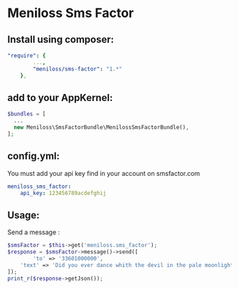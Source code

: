 # Meniloss Sms Factor

## Install using composer:

```yml
"require": {
        ...,
        "meniloss/sms-factor": "1.*"
    },
```
    
## add to your AppKernel:

```php
$bundles = [
  ...
  new Meniloss\SmsFactorBundle\MenilossSmsFactorBundle(),
];
```

## config.yml:

You must add your api key find in your account on smsfactor.com

```yml
meniloss_sms_factor:
    api_key: 123456789acdefghij
```
    
## Usage:

Send a message :
```php
$smsFactor = $this->get('meniloss.sms_factor');
$response = $smsFactor->message()->send([
        'to' => '33601000000',
	'text' => 'Did you ever dance whith the devil in the pale moonlight ?'
]);
print_r($response->getJson());
```
